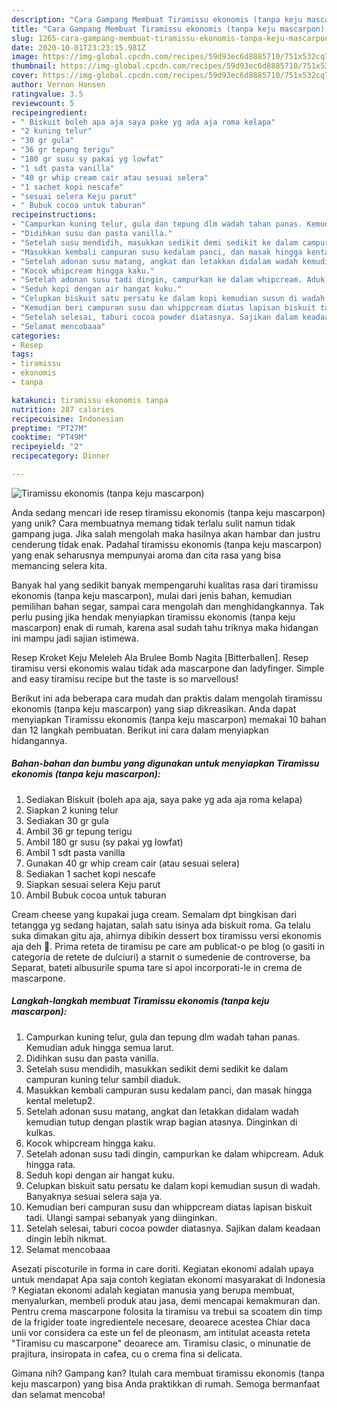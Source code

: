 ```yaml
---
description: "Cara Gampang Membuat Tiramissu ekonomis (tanpa keju mascarpon) yang Bikin Ngiler"
title: "Cara Gampang Membuat Tiramissu ekonomis (tanpa keju mascarpon) yang Bikin Ngiler"
slug: 1265-cara-gampang-membuat-tiramissu-ekonomis-tanpa-keju-mascarpon-yang-bikin-ngiler
date: 2020-10-01T23:23:15.981Z
image: https://img-global.cpcdn.com/recipes/59d93ec6d8885710/751x532cq70/tiramissu-ekonomis-tanpa-keju-mascarpon-foto-resep-utama.jpg
thumbnail: https://img-global.cpcdn.com/recipes/59d93ec6d8885710/751x532cq70/tiramissu-ekonomis-tanpa-keju-mascarpon-foto-resep-utama.jpg
cover: https://img-global.cpcdn.com/recipes/59d93ec6d8885710/751x532cq70/tiramissu-ekonomis-tanpa-keju-mascarpon-foto-resep-utama.jpg
author: Vernon Hansen
ratingvalue: 3.5
reviewcount: 5
recipeingredient:
- " Biskuit boleh apa aja saya pake yg ada aja roma kelapa"
- "2 kuning telur"
- "30 gr gula"
- "36 gr tepung terigu"
- "180 gr susu sy pakai yg lowfat"
- "1 sdt pasta vanilla"
- "40 gr whip cream cair atau sesuai selera"
- "1 sachet kopi nescafe"
- "sesuai selera Keju parut"
- " Bubuk cocoa untuk taburan"
recipeinstructions:
- "Campurkan kuning telur, gula dan tepung dlm wadah tahan panas. Kemudian aduk hingga semua larut."
- "Didihkan susu dan pasta vanilla."
- "Setelah susu mendidih, masukkan sedikit demi sedikit ke dalam campuran kuning telur sambil diaduk."
- "Masukkan kembali campuran susu kedalam panci, dan masak hingga kental meletup2."
- "Setelah adonan susu matang, angkat dan letakkan didalam wadah kemudian tutup dengan plastik wrap bagian atasnya. Dinginkan di kulkas."
- "Kocok whipcream hingga kaku."
- "Setelah adonan susu tadi dingin, campurkan ke dalam whipcream. Aduk hingga rata."
- "Seduh kopi dengan air hangat kuku."
- "Celupkan biskuit satu persatu ke dalam kopi kemudian susun di wadah. Banyaknya sesuai selera saja ya."
- "Kemudian beri campuran susu dan whippcream diatas lapisan biskuit tadi. Ulangi sampai sebanyak yang diinginkan."
- "Setelah selesai, taburi cocoa powder diatasnya. Sajikan dalam keadaan dingin lebih nikmat."
- "Selamat mencobaaa"
categories:
- Resep
tags:
- tiramissu
- ekonomis
- tanpa

katakunci: tiramissu ekonomis tanpa 
nutrition: 287 calories
recipecuisine: Indonesian
preptime: "PT27M"
cooktime: "PT49M"
recipeyield: "2"
recipecategory: Dinner

---
```



![Tiramissu ekonomis (tanpa keju mascarpon)](https://img-global.cpcdn.com/recipes/59d93ec6d8885710/751x532cq70/tiramissu-ekonomis-tanpa-keju-mascarpon-foto-resep-utama.jpg)

Anda sedang mencari ide resep tiramissu ekonomis (tanpa keju mascarpon) yang unik? Cara membuatnya memang tidak terlalu sulit namun tidak gampang juga. Jika salah mengolah maka hasilnya akan hambar dan justru cenderung tidak enak. Padahal tiramissu ekonomis (tanpa keju mascarpon) yang enak seharusnya mempunyai aroma dan cita rasa yang bisa memancing selera kita.

Banyak hal yang sedikit banyak mempengaruhi kualitas rasa dari tiramissu ekonomis (tanpa keju mascarpon), mulai dari jenis bahan, kemudian pemilihan bahan segar, sampai cara mengolah dan menghidangkannya. Tak perlu pusing jika hendak menyiapkan tiramissu ekonomis (tanpa keju mascarpon) enak di rumah, karena asal sudah tahu triknya maka hidangan ini mampu jadi sajian istimewa.

Resep Kroket Keju Meleleh Ala Brulee Bomb Nagita [Bitterballen]. Resep tiramisu versi ekonomis walau tidak ada mascarpone dan ladyfinger. Simple and easy tiramisu recipe but the taste is so marvellous!


Berikut ini ada beberapa cara mudah dan praktis dalam mengolah tiramissu ekonomis (tanpa keju mascarpon) yang siap dikreasikan. Anda dapat menyiapkan Tiramissu ekonomis (tanpa keju mascarpon) memakai 10 bahan dan 12 langkah pembuatan. Berikut ini cara dalam menyiapkan hidangannya.

<!--inarticleads1-->

##### Bahan-bahan dan bumbu yang digunakan untuk menyiapkan Tiramissu ekonomis (tanpa keju mascarpon):

1. Sediakan  Biskuit (boleh apa aja, saya pake yg ada aja roma kelapa)
1. Siapkan 2 kuning telur
1. Sediakan 30 gr gula
1. Ambil 36 gr tepung terigu
1. Ambil 180 gr susu (sy pakai yg lowfat)
1. Ambil 1 sdt pasta vanilla
1. Gunakan 40 gr whip cream cair (atau sesuai selera)
1. Sediakan 1 sachet kopi nescafe
1. Siapkan sesuai selera Keju parut
1. Ambil  Bubuk cocoa untuk taburan


Cream cheese yang kupakai juga cream. Semalam dpt bingkisan dari tetangga yg sedang hajatan, salah satu isinya ada biskuit roma. Ga telalu suka dimakan gitu aja, ahirnya dibikin dessert box tiramissu versi ekonomis aja deh 🤭. Prima reteta de tiramisu pe care am publicat-o pe blog (o gasiti in categoria de retete de dulciuri) a starnit o sumedenie de controverse, ba Separat, bateti albusurile spuma tare si apoi incorporati-le in crema de mascarpone. 

<!--inarticleads2-->

##### Langkah-langkah membuat Tiramissu ekonomis (tanpa keju mascarpon):

1. Campurkan kuning telur, gula dan tepung dlm wadah tahan panas. Kemudian aduk hingga semua larut.
1. Didihkan susu dan pasta vanilla.
1. Setelah susu mendidih, masukkan sedikit demi sedikit ke dalam campuran kuning telur sambil diaduk.
1. Masukkan kembali campuran susu kedalam panci, dan masak hingga kental meletup2.
1. Setelah adonan susu matang, angkat dan letakkan didalam wadah kemudian tutup dengan plastik wrap bagian atasnya. Dinginkan di kulkas.
1. Kocok whipcream hingga kaku.
1. Setelah adonan susu tadi dingin, campurkan ke dalam whipcream. Aduk hingga rata.
1. Seduh kopi dengan air hangat kuku.
1. Celupkan biskuit satu persatu ke dalam kopi kemudian susun di wadah. Banyaknya sesuai selera saja ya.
1. Kemudian beri campuran susu dan whippcream diatas lapisan biskuit tadi. Ulangi sampai sebanyak yang diinginkan.
1. Setelah selesai, taburi cocoa powder diatasnya. Sajikan dalam keadaan dingin lebih nikmat.
1. Selamat mencobaaa


Asezati piscoturile in forma in care doriti. Kegiatan ekonomi adalah upaya untuk mendapat Apa saja contoh kegiatan ekonomi masyarakat di Indonesia ? Kegiatan ekonomi adalah kegiatan manusia yang berupa membuat, menyalurkan, membeli produk atau jasa, demi mencapai kemakmuran dan. Pentru crema mascarpone folosita la tiramisu va trebui sa scoatem din timp de la frigider toate ingredientele necesare, deoarece acestea Chiar daca unii vor considera ca este un fel de pleonasm, am intitulat aceasta reteta &#34;Tiramisu cu mascarpone&#34; deoarece am. Tiramisu clasic, o minunatie de prajitura, insiropata in cafea, cu o crema fina si delicata. 

Gimana nih? Gampang kan? Itulah cara membuat tiramissu ekonomis (tanpa keju mascarpon) yang bisa Anda praktikkan di rumah. Semoga bermanfaat dan selamat mencoba!
